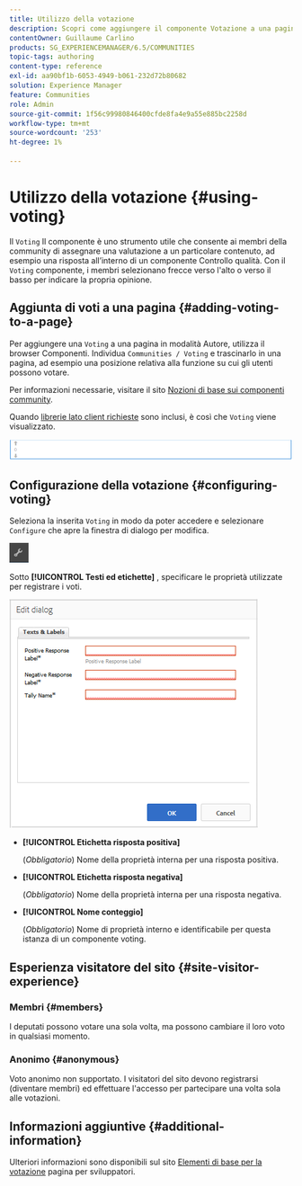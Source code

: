 ```yaml
---
title: Utilizzo della votazione
description: Scopri come aggiungere il componente Votazione a una pagina che consente ai membri della community con accesso effettuato di valutare un particolare contenuto, ad esempio una risposta.
contentOwner: Guillaume Carlino
products: SG_EXPERIENCEMANAGER/6.5/COMMUNITIES
topic-tags: authoring
content-type: reference
exl-id: aa90bf1b-6053-4949-b061-232d72b80682
solution: Experience Manager
feature: Communities
role: Admin
source-git-commit: 1f56c99980846400cfde8fa4e9a55e885bc2258d
workflow-type: tm+mt
source-wordcount: '253'
ht-degree: 1%

---
```


# Utilizzo della votazione {#using-voting}

Il `Voting` Il componente è uno strumento utile che consente ai membri della community di assegnare una valutazione a un particolare contenuto, ad esempio una risposta all’interno di un componente Controllo qualità. Con il `Voting` componente, i membri selezionano frecce verso l&#39;alto o verso il basso per indicare la propria opinione.

## Aggiunta di voti a una pagina {#adding-voting-to-a-page}

Per aggiungere una `Voting` a una pagina in modalità Autore, utilizza il browser Componenti. Individua `Communities / Voting` e trascinarlo in una pagina, ad esempio una posizione relativa alla funzione su cui gli utenti possono votare.

Per informazioni necessarie, visitare il sito [Nozioni di base sui componenti community](basics.md).

Quando [librerie lato client richieste](essentials-voting.md#essentials-for-client-side) sono inclusi, è così che `Voting` viene visualizzato.

![componente voto](assets/voting-component.png)

## Configurazione della votazione {#configuring-voting}

Seleziona la inserita `Voting` in modo da poter accedere e selezionare `Configure` che apre la finestra di dialogo per modifica.

![configura](assets/configure-new.png)

Sotto **[!UICONTROL Testi ed etichette]** , specificare le proprietà utilizzate per registrare i voti.

![voting-label](assets/voting-label.png)

* **[!UICONTROL Etichetta risposta positiva]**

  (*Obbligatorio*) Nome della proprietà interna per una risposta positiva.

* **[!UICONTROL Etichetta risposta negativa]**

  (*Obbligatorio*) Nome della proprietà interna per una risposta negativa.

* **[!UICONTROL Nome conteggio]**

  (*Obbligatorio*) Nome di proprietà interno e identificabile per questa istanza di un componente voting.

## Esperienza visitatore del sito {#site-visitor-experience}

### Membri {#members}

I deputati possono votare una sola volta, ma possono cambiare il loro voto in qualsiasi momento.

### Anonimo {#anonymous}

Voto anonimo non supportato. I visitatori del sito devono registrarsi (diventare membri) ed effettuare l&#39;accesso per partecipare una volta sola alle votazioni.

## Informazioni aggiuntive {#additional-information}

Ulteriori informazioni sono disponibili sul sito [Elementi di base per la votazione](essentials-voting.md) pagina per sviluppatori.
